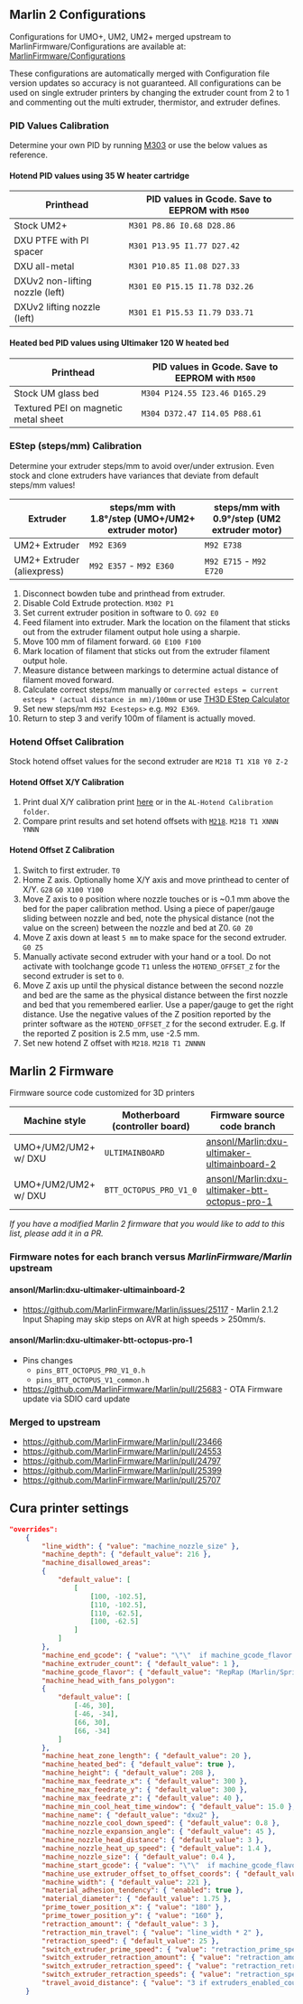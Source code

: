 ## Marlin 2 Configurations
Configurations for UMO+, UM2, UM2+ merged upstream to MarlinFirmware/Configurations are available at: [MarlinFirmware/Configurations](https://github.com/MarlinFirmware/Configurations/tree/bugfix-2.1.x/config/examples/Ultimaker)

These configurations are automatically merged with Configuration file version updates so accuracy is not guaranteed. All configurations can be used on single extruder printers by changing the extruder count from 2 to 1 and commenting out the multi extruder, thermistor, and extruder defines.

### PID Values Calibration

Determine your own PID by running [M303](https://marlinfw.org/docs/gcode/M303.html) or use the below values as reference.

#### Hotend PID values using 35 W heater cartridge

| Printhead | PID values in Gcode. Save to EEPROM with `M500` |
| --- | --- |
| Stock UM2+ | `M301 P8.86 I0.68 D28.86` |
| DXU PTFE with PI spacer | `M301 P13.95 I1.77 D27.42` |
| DXU all-metal | `M301 P10.85 I1.08 D27.33` |
| DXUv2 non-lifting nozzle (left) | `M301 E0 P15.15 I1.78 D32.26` |
| DXUv2 lifting nozzle (left) | `M301 E1 P15.53 I1.79 D33.71` |

#### Heated bed PID values using Ultimaker 120 W heated bed

| Printhead | PID values in Gcode. Save to EEPROM with `M500` |
| --- | --- |
| Stock UM glass bed | `M304 P124.55 I23.46 D165.29` |
| Textured PEI on magnetic metal sheet | `M304 D372.47 I14.05 P88.61` |

### EStep (steps/mm) Calibration

Determine your extruder steps/mm to avoid over/under extrusion. Even stock and clone extruders have variances that deviate from default steps/mm values!

| Extruder | steps/mm with 1.8°/step (UMO+/UM2+ extruder motor) | steps/mm with 0.9°/step (UM2 extruder motor) |
| --- | --- | --- |
| UM2+ Extruder | `M92 E369` | `M92 E738` |
| UM2+ Extruder (aliexpress) | `M92 E357` - `M92 E360` | `M92 E715` - `M92 E720` |

1. Disconnect bowden tube and printhead from extruder. 
2. Disable Cold Extrude protection. `M302 P1`
3. Set current extruder position in software to 0. `G92 E0`
4. Feed filament into extruder. Mark the location on the filament that sticks out from the extruder filament output hole using a sharpie. 
5. Move 100 mm of filament forward. `G0 E100 F100`
6. Mark location of filament that sticks out from the extruder filament output hole.
7. Measure distance between markings to determine actual distance of filament moved forward.
8. Calculate correct steps/mm manually or `corrected esteps = current esteps * (actual distance in mm)/100mm` or use [TH3D EStep Calculator](https://www.th3dstudio.com/estep-calculator/)
9. Set new steps/mm `M92 E<esteps>` e.g. `M92 E369`.
10. Return to step 3 and verify 100m of filament is actually moved.

### Hotend Offset Calibration

Stock hotend offset values for the second extruder are `M218 T1 X18 Y0 Z-2`

#### Hotend Offset X/Y Calibration

1. Print dual X/Y calibration print [here](https://www.thingiverse.com/thing:1741265) or in the `AL-Hotend Calibration folder`.
2. Compare print results and set hotend offsets with [`M218`](https://marlinfw.org/docs/gcode/M218.html). `M218 T1 XNNN YNNN`

#### Hotend Offset Z Calibration

1. Switch to first extruder. `T0`
2. Home Z axis. Optionally home X/Y axis and move printhead to center of X/Y. `G28` `G0 X100 Y100`
3. Move Z axis to `0` position where nozzle touches or is ~0.1 mm above the bed for the paper calibration method. Using a piece of paper/gauge sliding between nozzle and bed, note the physical distance (not the value on the screen) between the nozzle and bed at Z0. `G0 Z0`
4. Move Z axis down at least `5 mm` to make space for the second extruder. `G0 Z5`
5. Manually activate second extruder with your hand or a tool. Do not activate with toolchange gcode `T1` unless the `HOTEND_OFFSET_Z` for the second extruder is set to `0`.
6. Move Z axis up until the physical distance between the second nozzle and bed are the same as the physical distance between the first nozzle and bed that you remembered earlier. Use a paper/gauge to get the right distance. Use the negative values of the Z position reported by the printer software as the `HOTEND_OFFSET_Z` for the second extruder. E.g. If the reported Z position is 2.5 mm, use -2.5 mm. 
7. Set new hotend Z offset with `M218`. `M218 T1 ZNNNN`

## Marlin 2 Firmware 
Firmware source code customized for 3D printers

| Machine style | Motherboard (controller board) | Firmware source code branch |
| --- | --- | --- |
| UMO+/UM2/UM2+ w/ DXU | `ULTIMAINBOARD` | [ansonl/Marlin:dxu-ultimaker-ultimainboard-2](https://github.com/ansonl/Marlin/tree/dxu-ultimaker-ultimainboard-2) |
| UMO+/UM2/UM2+ w/ DXU | `BTT_OCTOPUS_PRO_V1_0` | [ansonl/Marlin:dxu-ultimaker-btt-octopus-pro-1](https://github.com/ansonl/Marlin/tree/dxu-ultimaker-btt-octopus-pro-1) |

*If you have a modified Marlin 2 firmware that you would like to add to this list, please add it in a PR.*

### Firmware notes for each branch versus *MarlinFirmware/Marlin* upstream 

#### ansonl/Marlin:dxu-ultimaker-ultimainboard-2
- https://github.com/MarlinFirmware/Marlin/issues/25117 - Marlin 2.1.2 Input Shaping may skip steps on AVR at high speeds > 250mm/s.

#### ansonl/Marlin:dxu-ultimaker-btt-octopus-pro-1
- Pins changes
  - `pins_BTT_OCTOPUS_PRO_V1_0.h`
  - `pins_BTT_OCTOPUS_V1_common.h`
- https://github.com/MarlinFirmware/Marlin/pull/25683 - OTA Firmware update via SDIO card update

### Merged to upstream
- https://github.com/MarlinFirmware/Marlin/pull/23466
- https://github.com/MarlinFirmware/Marlin/pull/24553
- https://github.com/MarlinFirmware/Marlin/pull/24797
- https://github.com/MarlinFirmware/Marlin/pull/25399
- https://github.com/MarlinFirmware/Marlin/pull/25707

## Cura printer settings

```json
"overrides":
    {
        "line_width": { "value": "machine_nozzle_size" },
        "machine_depth": { "default_value": 216 },
        "machine_disallowed_areas":
        {
            "default_value": [
                [
                    [100, -102.5],
                    [110, -102.5],
                    [110, -62.5],
                    [100, -62.5]
                ]
            ]
        },
        "machine_end_gcode": { "value": "\"\"  if machine_gcode_flavor == \"UltiGCode\" else \"G91 ;Relative movement\\nG0 X-8.0 Y-8.0 Z3.5 E-4.5 F18000 ;Wiping+material retraction ;increase bed lower 0.5>5.0 and add Y movement\\nG0 F10000 Z1.5 E4.5 ;Compensation for the retraction\\nG90 ;Disable relative movement\\nM400 ;wait for all moves in planner to complete\\nG90 ;absolute positioning\\nM104 S0 T0 ;extruder heater off\\nM104 S0 T1\\nM140 S0 ;turn off bed\\nT0 ; move to the first head\\nG27; park toolhead\\nM107 ;fan off\\nM355 S0;turn off case light\"" },
        "machine_extruder_count": { "default_value": 1 },
        "machine_gcode_flavor": { "default_value": "RepRap (Marlin/Sprinter)" },
        "machine_head_with_fans_polygon":
        {
            "default_value": [
                [-46, 30],
                [-46, -34],
                [66, 30],
                [66, -34]
            ]
        },
        "machine_heat_zone_length": { "default_value": 20 },
        "machine_heated_bed": { "default_value": true },
        "machine_height": { "default_value": 208 },
        "machine_max_feedrate_x": { "default_value": 300 },
        "machine_max_feedrate_y": { "default_value": 300 },
        "machine_max_feedrate_z": { "default_value": 40 },
        "machine_min_cool_heat_time_window": { "default_value": 15.0 },
        "machine_name": { "default_value": "dxu2" },
        "machine_nozzle_cool_down_speed": { "default_value": 0.8 },
        "machine_nozzle_expansion_angle": { "default_value": 45 },
        "machine_nozzle_head_distance": { "default_value": 3 },
        "machine_nozzle_heat_up_speed": { "default_value": 1.4 },
        "machine_nozzle_size": { "default_value": 0.4 },
        "machine_start_gcode": { "value": "\"\"  if machine_gcode_flavor == \"UltiGCode\" else \"; DXUv2 improved start priming Gcode for dual nozzles for single material print by ansonl\\nM355 S1 P25 ; Turn on case light dim\\nM190 S{material_bed_temperature_layer_0}\\nG28 ; Home all\\nG29 ; Run automatic bed leveling. Comment this line out if auto bed leveling is not desired.\\nM104 T0 S{material_standby_temperature, 0} ; Preheat T0 to standby temp\\nG21 ; Metric values\\nG90 ; Absolute positioning\\nM82 ; Set extruder to absolute mode\\nM107 ; Start with the fan off\\nM200 D0 T{initial_extruder_nr} ; Reset filament diameter\\nG0 X200 F7200 ; move to safe X and Y location from right side after ending ABL homing\\nG1 Y150 F7200\\nM104 T{initial_extruder_nr} S{material_print_temperature_layer_0, initial_extruder_nr}\\nT{initial_extruder_nr} ;switch to the first nozzle used for print\\nM400 ;finish all moves\\nG0 Z20 F2400\\nG0 X214 F18000\\nG0 Y2 F18000\\nM109 T{initial_extruder_nr} S{material_print_temperature_layer_0, initial_extruder_nr}\\n;Final wipe sequence for initial extruder\\nG0 X212 Z0.3 F600\\nG92 E05\\nG1 Y45 E6.5 F1000\\nG92 E0\\nG1 E-0.5 F1500 ; retract\\nG92 E0\\nG1 Y100 F18000\\n;end of startup sequence\\n\\nM355 S1 P50;turn on case light\"" },
        "machine_use_extruder_offset_to_offset_coords": { "default_value": false },
        "machine_width": { "default_value": 221 },
        "material_adhesion_tendency": { "enabled": true },
        "material_diameter": { "default_value": 1.75 },
        "prime_tower_position_x": { "value": "180" },
        "prime_tower_position_y": { "value": "160" },
        "retraction_amount": { "default_value": 3 },
        "retraction_min_travel": { "value": "line_width * 2" },
        "retraction_speed": { "default_value": 25 },
        "switch_extruder_prime_speed": { "value": "retraction_prime_speed" },
        "switch_extruder_retraction_amount": { "value": "retraction_amount" },
        "switch_extruder_retraction_speed": { "value": "retraction_retract_speed" },
        "switch_extruder_retraction_speeds": { "value": "retraction_speed" },
        "travel_avoid_distance": { "value": "3 if extruders_enabled_count > 1 else machine_nozzle_tip_outer_diameter / 2 * 1.5" }
    }
  ```



